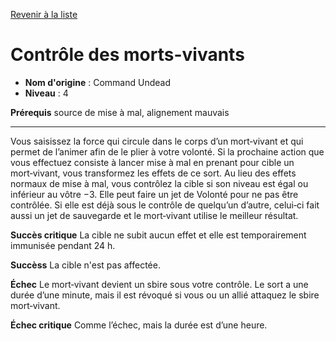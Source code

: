 [Revenir à la liste](list.md)

# Contrôle des morts-vivants

 * **Nom d'origine** : Command Undead
 * **Niveau** : 4


<p><strong>Prérequis</strong> source de mise à mal, alignement mauvais</p>
<hr>
<p>Vous saisissez la force qui circule dans le corps d’un mort‑vivant et qui permet de l’animer afin de le plier à votre volonté. Si la prochaine action que vous effectuez consiste à lancer mise à mal en prenant pour cible un mort‑vivant, vous transformez les effets de ce sort. Au lieu des effets normaux de mise à mal, vous contrôlez la cible si son niveau est égal ou inférieur au vôtre −3. Elle peut faire un jet de Volonté pour ne pas être contrôlée. Si elle est déjà sous le contrôle de quelqu’un d’autre, celui‑ci fait aussi un jet de sauvegarde et le mort‑vivant utilise le meilleur résultat.</p>
<p><strong>Succès critique</strong> La cible ne subit aucun effet et elle est temporairement immunisée pendant 24 h.</p>
<p><strong>Succèss</strong> La cible n'est pas affectée.</p>
<p><strong>Échec</strong> Le mort‑vivant devient un sbire sous votre contrôle. Le sort a une durée d’une minute, mais il est révoqué si vous ou un allié attaquez le sbire mort‑vivant.</p>
<p><strong>Échec critique</strong> Comme l’échec, mais la durée est d’une heure.</p>
